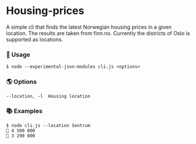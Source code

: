 # Housing-prices

A simple cli that finds the latest Norwegian housing prices in a given location. The results are taken from finn.no. Currently the districts of Oslo is supported as locations.

### 🚀 Usage

```
$ node --experimental-json-modules cli.js <options>
```

### 🌎 Options

```
--location, -l  Housing location
```

### 📚 Examples

```
$ node cli.js --location Sentrum
🏡 4 500 000
🏡 3 290 000
```
